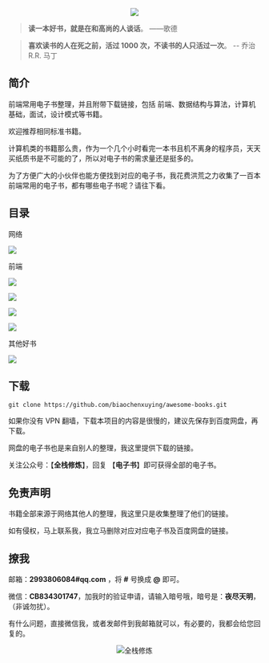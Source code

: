 

<div align="center">

![](https://upload-images.jianshu.io/upload_images/12890819-3a7d6ee6564f9407.png?imageMogr2/auto-orient/strip%7CimageView2/2/w/1240)

</div>

> **读一本好书，就是在和高尚的人谈话**。 ——歌德

> **喜欢读书的人在死之前，活过 1000 次，不读书的人只活过一次**。 -- 乔治 R.R. 马丁


## 简介

前端常用电子书整理，并且附带下载链接，包括 前端、数据结构与算法，计算机基础，面试，设计模式等书籍。

欢迎推荐相同标准书籍。

计算机类的书籍那么贵，作为一个几个小时看完一本书且机不离身的程序员，天天买纸质书是不可能的了，所以对电子书的需求量还是挺多的。

为了方便广大的小伙伴也能方便找到对应的电子书，我花费洪荒之力收集了一百本前端常用的电子书，都有哪些电子书呢？请往下看。

## 目录

网络

![](https://upload-images.jianshu.io/upload_images/12890819-d60c708fceb78fcf.png?imageMogr2/auto-orient/strip%7CimageView2/2/w/1240)

前端

![](https://upload-images.jianshu.io/upload_images/12890819-cb2d0ac4ab034127.png?imageMogr2/auto-orient/strip%7CimageView2/2/w/1240)

![](https://upload-images.jianshu.io/upload_images/12890819-078e7115d387c330.png?imageMogr2/auto-orient/strip%7CimageView2/2/w/1240)

![](https://upload-images.jianshu.io/upload_images/12890819-aaf8cd399d8dbd96.png?imageMogr2/auto-orient/strip%7CimageView2/2/w/1240)

![](https://upload-images.jianshu.io/upload_images/12890819-006f655da8d608c4.png?imageMogr2/auto-orient/strip%7CimageView2/2/w/1240)

其他好书

![](https://upload-images.jianshu.io/upload_images/12890819-7a14493dddf4f3d9.png?imageMogr2/auto-orient/strip%7CimageView2/2/w/1240)


## 下载

```
git clone https://github.com/biaochenxuying/awesome-books.git
```

如果你没有 VPN 翻墙，下载本项目的内容是很慢的，建议先保存到百度网盘，再下载。

网盘的电子书也是来自别人的整理，我这里提供下载的链接。

关注公众号：【**全栈修炼**】，回复 【**电子书**】即可获得全部的电子书。


## 免责声明

书籍全部来源于网络其他人的整理，我这里只是收集整理了他们的链接。

如有侵权，马上联系我，我立马删除对应对应电子书及百度网盘的链接。

## 撩我

邮箱：**2993806084#qq.com** ，将 **#** 号换成 **@** 即可。

微信：**CB834301747**，加我时的验证申请，请输入暗号哦，暗号是：**夜尽天明**，（非诚勿扰）。

有什么问题，直接微信我，或者发邮件到我邮箱就可以，有必要的，我都会给您回复的。

<div align="center">

![全栈修炼](https://upload-images.jianshu.io/upload_images/12890819-8a7bdbd67a49d519.png?imageMogr2/auto-orient/strip%7CimageView2/2/w/1240)

</div>



